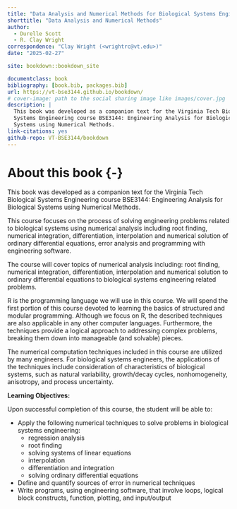 ```yaml
--- 
title: "Data Analysis and Numerical Methods for Biological Systems Engineers"
shorttitle: "Data Analysis and Numerical Methods"
author: 
  - Durelle Scott
  - R. Clay Wright
correspondence: "Clay Wright (<wrightrc@vt.edu>)"
date: "2025-02-27"

site: bookdown::bookdown_site

documentclass: book
bibliography: [book.bib, packages.bib]
url: https://vt-bse3144.github.io/bookdown/
# cover-image: path to the social sharing image like images/cover.jpg
description: |
  This book was developed as a companion text for the Virginia Tech Biological
  Systems Engineering course BSE3144: Engineering Analysis for Biological 
  Systems using Numerical Methods.
link-citations: yes
github-repo: VT-BSE3144/bookdown
---
```


# About this book {-}

This book was developed as a companion text for the Virginia Tech Biological Systems Engineering course BSE3144: Engineering Analysis for Biological Systems using Numerical Methods.

This course focuses on the process of solving engineering problems related to biological systems using numerical analysis including root finding, numerical integration, differentiation, interpolation and numerical solution of ordinary differential equations, error analysis and programming with engineering software.

The course will cover topics of numerical analysis including: root finding, numerical integration, differentiation, interpolation and numerical solution to ordinary differential equations to biological systems engineering related problems. 

R is the programming language we will use in this course. We will spend the first portion of this course devoted to learning the basics of structured and modular programming. Although we focus on R, the described techniques are also applicable in any other computer languages. Furthermore, the techniques provide a logical approach to addressing complex problems, breaking them down into manageable (and solvable) pieces.

The numerical computation techniques included in this course are utilized by many engineers. For biological systems engineers, the applications of the techniques include consideration of characteristics of biological systems, such as natural variability, growth/decay cycles, nonhomogeneity, anisotropy, and process uncertainty.

**Learning Objectives:**

Upon successful completion of this course, the student will be able to:

- Apply the following numerical techniques to solve problems in biological systems engineering:
  - regression analysis
  - root finding
  - solving systems of linear equations
  - interpolation
  - differentiation and integration
  - solving ordinary differential equations
- Define and quantify sources of error in numerical techniques
- Write programs, using engineering software, that involve loops, logical block constructs, function, plotting, and input/output




